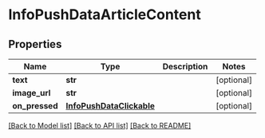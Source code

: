 # InfoPushDataArticleContent


## Properties
Name | Type | Description | Notes
------------ | ------------- | ------------- | -------------
**text** | **str** |  | [optional] 
**image_url** | **str** |  | [optional] 
**on_pressed** | [**InfoPushDataClickable**](InfoPushDataClickable.md) |  | [optional] 

[[Back to Model list]](../README.md#documentation-for-models) [[Back to API list]](../README.md#documentation-for-api-endpoints) [[Back to README]](../README.md)


